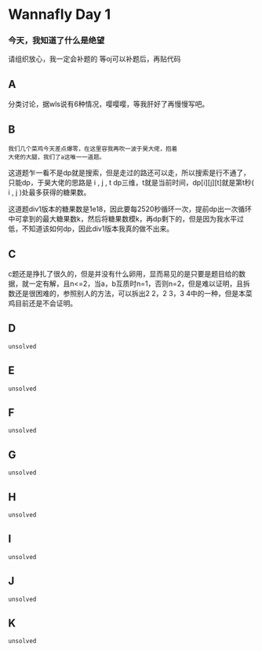 # Wannafly Day 1

### 今天，我知道了什么是绝望
请组织放心，我一定会补题的
等oj可以补题后，再贴代码

## A

分类讨论，据wls说有6种情况，嘤嘤嘤，等我肝好了再慢慢写吧。

## B

	我们几个菜鸡今天差点爆零，在这里容我再吹一波于昊大佬，抱着
	大佬的大腿，我们了a这唯一一道题。

这道题乍一看不是dp就是搜索，但是走过的路还可以走，所以搜索是行不通了，只能dp，于昊大佬的思路是 i , j , t dp三维，t就是当前时间，dp[i][j][t]就是第t秒( i , j )处最多获得的糖果数。

这道题div1版本的糖果数是1e18，因此要每2520秒循环一次，提前dp出一次循环中可拿到的最大糖果数k，然后将糖果数模k，再dp剩下的，但是因为我水平过低，不知道该如何dp，因此div1版本我真的做不出来。
## C

c题还是挣扎了很久的，但是并没有什么卵用，显而易见的是只要是题目给的数据，就一定有解，且n<=2，当a，b互质时n=1，否则n=2，但是难以证明，且拆数还是很困难的，参照别人的方法，可以拆出2 2，2 3，3 4中的一种，但是本菜鸡目前还是不会证明。

## D

	unsolved

## E

	unsolved

## F

	unsolved

## G

	unsolved

## H

	unsolved

## I

	unsolved
	
## J

	unsolved

## K

	unsolved

